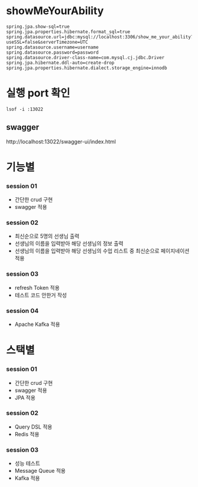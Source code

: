 # showMeYourAbility

```agsl
spring.jpa.show-sql=true
spring.jpa.properties.hibernate.format_sql=true
spring.datasource.url=jdbc:mysql://localhost:3306/show_me_your_ability?useSSL=false&serverTimezone=UTC
spring.datasource.username=username
spring.datasource.password=password
spring.datasource.driver-class-name=com.mysql.cj.jdbc.Driver
spring.jpa.hibernate.ddl-auto=create-drop
spring.jpa.properties.hibernate.dialect.storage_engine=innodb
```
# 실행 port 확인

```agsl
lsof -i :13022
```

## swagger

http://localhost:13022/swagger-ui/index.html


# 기능별
### session 01
- 간단한 crud 구현
- swagger 적용

### session 02
- 최신순으로 5명의 선생님 출력
- 선생님의 이름을 입력받아 해당 선생님의 정보 출력
- 선생님의 이름을 입력받아 해당 선생님의 수업 리스트 중 최신순으로 페이지네이션 적용

### session 03
- refresh Token 적용
- 테스트 코드 안한거 작성

### session 04
- Apache Kafka 적용

# 스택별
### session 01

- 간단한 crud 구현
- swagger 적용
- JPA 적용

### session 02

- Query DSL 적용
- Redis 적용

### session 03

- 성능 테스트 
- Message Queue 적용
- Kafka 적용 